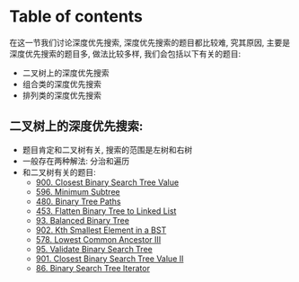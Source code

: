 # Table of contents

在这一节我们讨论深度优先搜索, 深度优先搜索的题目都比较难, 究其原因, 主要是深度优先搜索的题目多, 做法比较多样, 我们会包括以下有关的题目:

* 二叉树上的深度优先搜索
* 组合类的深度优先搜索
* 排列类的深度优先搜索

## 二叉树上的深度优先搜索:
- 题目肯定和二叉树有关, 搜索的范围是左树和右树
- 一般存在两种解法: 分治和遍历
- 和二叉树有关的题目:
  * [900. Closest Binary Search Tree Value](900.-closest-binary-search-tree-value.md)
  * [596. Minimum Subtree](596.-minimum-subtree.md)
  * [480. Binary Tree Paths](480.-binary-tree-paths.md)
  * [453. Flatten Binary Tree to Linked List](453.-flatten-binary-tree-to-linked-list.md)
  * [93. Balanced Binary Tree](93.-balanced-binary-tree.md)
  * [902. Kth Smallest Element in a BST](902.-kth-smallest-element-in-a-bst.md)
  * [578. Lowest Common Ancestor III](578.-lowest-common-ancestor-iii.md)
  * [95. Validate Binary Search Tree](95.-validate-binary-search-tree.md)
  * [901. Closest Binary Search Tree Value II](901.-closest-binary-search-tree-value-ii.md)
  * [86. Binary Search Tree Iterator](86.-binary-search-tree-iterator.md)
